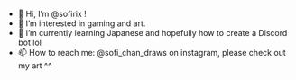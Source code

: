 - 👋 Hi, I’m @sofirix !
- 👀 I’m interested in gaming and art.
- 🌱 I’m currently learning Japanese and hopefully how to create a Discord bot lol
- 📫 How to reach me: @sofi_chan_draws on instagram, please check out my art ^^ 

<!---
sofirix/sofirix is a ✨ special ✨ repository because its `README.md` (this file) appears on your GitHub profile.
You can click the Preview link to take a look at your changes.
--->
